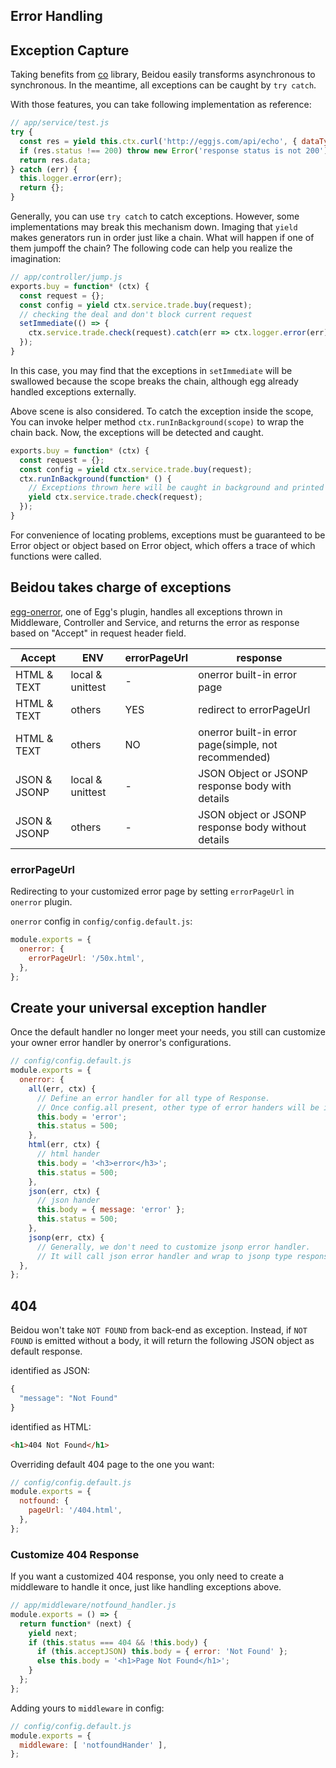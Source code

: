 Error Handling
---

## Exception Capture

Taking benefits from [co](https://github.com/tj/co) library, Beidou easily transforms asynchronous to synchronous. In the meantime, all exceptions can be caught by `try catch`.

With those features, you can take following implementation as reference:

```js
// app/service/test.js
try {
  const res = yield this.ctx.curl('http://eggjs.com/api/echo', { dataType: 'json' });
  if (res.status !== 200) throw new Error('response status is not 200');
  return res.data;
} catch (err) {
  this.logger.error(err);
  return {};
}
```

Generally, you can use `try catch` to catch exceptions. However, some implementations may break this mechanism down. Imaging that `yield` makes generators run in order just like a chain. What will happen if one of them jumpoff the chain? The following code can help you realize the imagination:

```js
// app/controller/jump.js
exports.buy = function* (ctx) {
  const request = {};
  const config = yield ctx.service.trade.buy(request);
  // checking the deal and don't block current request
  setImmediate(() => {
    ctx.service.trade.check(request).catch(err => ctx.logger.error(err));
  });
}
```

In this case, you may find that the exceptions in `setImmediate` will be swallowed because the scope breaks the chain, although egg already handled exceptions externally.

Above scene is also considered. To catch the exception inside the scope, You can invoke helper method `ctx.runInBackground(scope)` to wrap the chain back. Now, the exceptions will be detected and caught.

```js
exports.buy = function* (ctx) {
  const request = {};
  const config = yield ctx.service.trade.buy(request);
  ctx.runInBackground(function* () {
    // Exceptions thrown here will be caught in background and printed into log.
    yield ctx.service.trade.check(request);
  });
}
```

For convenience of locating problems, exceptions must be guaranteed to be Error object or object based on Error object, which offers a trace of which functions were called.

## Beidou takes charge of exceptions

[egg-onerror](https://github.com/eggjs/egg-onerror), one of Egg's plugin, handles all exceptions thrown in Middleware, Controller and Service, and returns the error as response based on "Accept" in request header field.

| Accept | ENV | errorPageUrl | response |
|-------------|------|----------------------|--------|
| HTML & TEXT | local & unittest | - | onerror built-in error page |
| HTML & TEXT | others | YES | redirect to errorPageUrl |
| HTML & TEXT | others | NO | onerror built-in error page(simple, not recommended) |
| JSON & JSONP | local & unittest | - | JSON Object or JSONP response body with details |
| JSON & JSONP| others | - | JSON object  or JSONP response body without details |

### errorPageUrl

Redirecting to your customized error page by setting `errorPageUrl` in `onerror` plugin.

`onerror` config in `config/config.default.js`:

```js
module.exports = {
  onerror: {
    errorPageUrl: '/50x.html',
  },
};
```

## Create your universal exception handler

Once the default handler no longer meet your needs, you still can customize your owner error handler by onerror's configurations.

```js
// config/config.default.js
module.exports = {
  onerror: {
    all(err, ctx) {
      // Define an error handler for all type of Response.
      // Once config.all present, other type of error handers will be ignored.
      this.body = 'error';
      this.status = 500;
    },
    html(err, ctx) {
      // html hander
      this.body = '<h3>error</h3>';
      this.status = 500;
    },
    json(err, ctx) {
      // json hander
      this.body = { message: 'error' };
      this.status = 500;
    },
    jsonp(err, ctx) {
      // Generally, we don't need to customize jsonp error handler.
      // It will call json error handler and wrap to jsonp type response.
  },
};
```

## 404

Beidou won't take `NOT FOUND` from back-end as exception. Instead, if `NOT FOUND` is emitted without a body, it will return the following JSON object as default response.

identified as JSON:

```js
{
  "message": "Not Found"
}
```

identified as HTML:

```html
<h1>404 Not Found</h1>
```

Overriding default 404 page to the one you want:

```js
// config/config.default.js
module.exports = {
  notfound: {
    pageUrl: '/404.html',
  },
};
```

### Customize 404 Response

If you want a customized 404 response, you only need to create a middleware to handle it once, just like handling exceptions above.

```js
// app/middleware/notfound_handler.js
module.exports = () => {
  return function* (next) {
    yield next;
    if (this.status === 404 && !this.body) {
      if (this.acceptJSON) this.body = { error: 'Not Found' };
      else this.body = '<h1>Page Not Found</h1>';
    }
  };
};
```

Adding yours to `middleware` in config:

```js
// config/config.default.js
module.exports = {
  middleware: [ 'notfoundHander' ],
};
```


